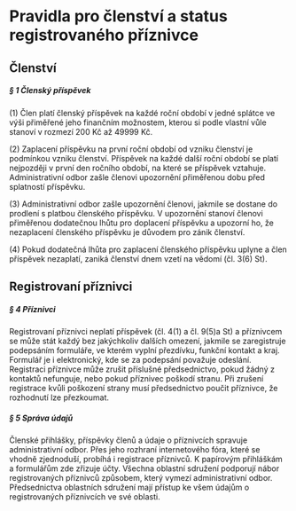 # Pravidla pro členství a status registrovaného příznivce

## Členství

##### § 1 Členský příspěvek

(1) Člen platí členský příspěvek na každé roční období v jedné splátce ve výši přiměřené jeho finančním možnostem, kterou si podle vlastní vůle stanoví v rozmezí 200 Kč až 49999 Kč.

(2) Zaplacení příspěvku na první roční období od vzniku členství je podmínkou vzniku členství. Příspěvek na každé další roční období se platí nejpozději v první den ročního období, na které se příspěvek vztahuje. Administrativní odbor zašle členovi upozornění přiměřenou dobu před splatností příspěvku.

(3) Administrativní odbor zašle upozornění členovi, jakmile se dostane do prodlení s platbou členského příspěvku. V upozornění stanoví členovi přiměřenou dodatečnou lhůtu pro doplacení příspěvku a upozorní ho, že nezaplacení členského příspěvku je důvodem pro zánik členství.

(4) Pokud dodatečná lhůta pro zaplacení členského příspěvku uplyne a člen příspěvek nezaplatí, zaniká členství dnem vzetí na vědomí (čl. 3(6) St).

## Registrovaní příznivci

##### § 4 Příznivci

Registrovaní příznivci neplatí příspěvek (čl. 4(1) a čl. 9(5)a St) a příznivcem se může stát každý bez jakýchkoliv dalších omezení, jakmile se zaregistruje podepsáním formuláře, ve kterém vyplní přezdívku, funkční kontakt a kraj. Formulář je i elektronický, kde se za podepsání považuje odeslání. Registraci příznivce může zrušit příslušné předsednictvo, pokud žádný z kontaktů nefunguje, nebo pokud příznivec poškodí stranu. Při zrušení registrace kvůli poškození strany musí předsednictvo poučit příznivce, že rozhodnutí lze přezkoumat.

##### § 5 Správa údajů

Členské přihlášky, příspěvky členů a údaje o příznivcích spravuje administrativní odbor. Přes jeho rozhraní internetového fóra, které se vhodně zjednoduší, probíhá i registrace příznivců. K papírovým přihláškám a formulářům zde zřizuje účty. Všechna oblastní sdružení podporují nábor registrovaných příznivců způsobem, který vymezí administrativní odbor. Předsednictva oblastních sdružení mají přístup ke všem údajům o registrovaných příznivcích ve své oblasti.
